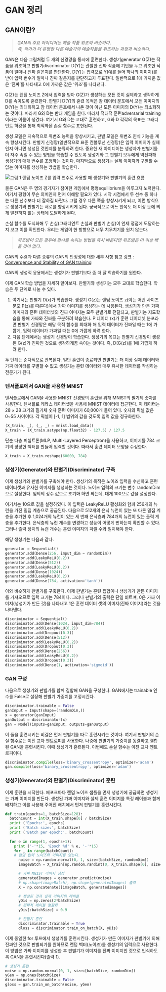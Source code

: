 # GAN 정리


## GAN이란?


> *GAN의 주요 아이디어는 예술 작품 위조와 비슷하다.  
> 즉, 작가가 더 유명한 다른 예술가의 예술작품을 위조하는 과정과 비슷하다.*  


GAN은 다음 그림처럼 두 개의 신경망을 동시에 훈련한다. 
생성기generator G(Z)는 작품을 위조하고 판별기discriminator D(Y)는 관찰한 진짜 작품에 기반을 두고 위조한 작품이 얼마나 진짜 같은지를 판단한다. 
D(Y)는 입력으로 Y(예를 들어 하나의 이미지)를 받아 입력 변수가 얼마나 진짜 같은지를 판단하고자 투표한다. 
일반적으로 1에 가까운 값은 ‘진짜’를 나타내고 0에 가까운 값은 ‘위조’를 나타낸다. 

G(Z)는 랜덤 노이즈 Z에서 입력을 받아 G(Z)가 생성하는 모든 것이 실제라고 생각하게 D를 속이도록 훈련한다. 
판별기 D(Y)의 훈련 목적은 참 데이터 분포에서 모든 이미지의 D(Y)는 최대화하고 참 데이터 분포에서 나온 것이 아닌 모든 이미지의 D(Y)는 최소화하는 것이다. 
따라서 G와 D는 반대 게임을 한다. 따라서 적대적 훈련adversarial training이라는 이름이 생겼다. 
여기서 G와 D는 교대로 훈련하고, G와 D 각각의 목표는 그래디언트 하강을 통해 최적화된 손실 함수로 표현된다. 

생성 모델은 지속적으로 위변조 능력을 향상시키고, 판별 모델은 위변조 인식 기능을 계속 향상시킨다. 
판별기 신경망(일반적으로 표준 컨볼루션 신경망)은 입력 이미지가 실제인지 아니면 생성된 것인지를 분류하려 한다. 
중요한 새 아이디어는 생성자가 판별기를 더 자주 속일 수 있는 방법을 학습할 수 있도록 생성기와 그 판별기 모두에게 역전파해 생성기의 매개 변수를 조정하는 것이다. 
마지막으로 생성기는 실제 이미지와 구별할 수 없는 이미지를 생성하는 방법을 학습한다. 

![그림 1 랜덤 노이즈 Z를 입력 변수로 사용할 때 생성기와 판별기의 훈련 흐름](https://user-images.githubusercontent.com/42468263/186198569-bd72f732-af2b-479f-a93a-f7cc6084eb8f.png)


물론 GAN은 두 명의 경기자가 참여한 게임에서 평형equilibrium을 이루고자 노력한다. 
여기서 평형이 무슨 의미인지 먼저 이해할 필요가 있다. 시작 시점에서 두 선수 중 하나는 다른 선수보다 더 잘하길 바란다. 
그럴 경우 다른 쪽을 향상시키게 되고, 이런 방식으로 생성기와 판별기는 서로를 향상시키게 된다. 궁극적으로 어느 한쪽도 더 이상 눈에 띄게 발전하지 않는 상태에 도달하게 된다. 

손실 함수를 도식화해 두 손실(그래디언트 손실과 판별기 손실)이 언제 정점에 도달하는지 보고 이를 확인한다. 우리는 게임이 한 방향으로 너무 치우치기를 원치 않는다. 


> *위조범이 모든 경우에 판사를 속이는 방법을 즉시 배운다면 위조범은 더 이상 배울 것이 없다.*


GAN의 수렴과 다른 종류의 GAN의 안정성에 대한 세부 사항 참고 링크 : [Convergence and Stability of GAN training](https://avg.is.tuebingen.mpg.de/projects/convergence-and-stability-of-gan-training)

GAN의 생성적 응용에서는 생성기가 판별기보다 좀 더 잘 학습하기를 원한다. 

이제 GAN 학습 방법을 자세히 알아보자. 판별기와 생성기는 모두 교대로 학습한다. 학습은 두 단계로 나눌 수 있다. 

1. 여기서는 판별기 D(x)가 학습한다. 생성기 G(z)는 랜덤 노이즈 z(이는 어떤 사이즈 분포 P(z)를 따른다)에서 가짜 이미지를 생성하는 데 사용된다. 
생성기가 만든 가짜 이미지와 훈련 데이터셋의 진짜 이미지는 모두 판별기로 전달되고, 판별기는 지도학습을 통해 가짜와 진짜를 구분하려 학습한다. 
P 데이터 (x)가 훈련 데이터셋 분포라면 판별기 신경망은 해당 목적 함수를 최대화 해 입력 데이터가 진짜일 때는 1에 가깝게, 입력 데이터가 가짜일 때는 0에 가깝게 하려 한다. 
2. 다음 단계에서는 생성기 신경망이 학습한다. 생성기의 목표는 판별기 신경망이 생성된 G(z)가 진짜인 것으로 생각하게끔 속이는 것이다. 즉, D(G(z))를 1에 가깝게 하려 한다.

두 단계는 순차적으로 반복된다. 일단 훈련이 종료되면 판별기는 더 이상 실제 데이터와 가짜 데이터를 구별할 수 없고 생성기는 훈련 데이터와 매우 유사한 데이터를 작성하는 전문가가 된다.


### 텐서플로에서 GAN을 사용한 MNIST

텐서플로에서 GAN을 사용한 MNIST 신경망의 훈련을 위해 MNIST의 필기체 숫자를 사용한다. 텐서플로 케라스 데이터셋을 사용해 MNIST 데이터에 접근한다. 이 데이터는 28 × 28 크기의 필기체 숫자 훈련 이미지가 60,000개 들어 있다. 숫자의 픽셀 값은 0~55 사이이다. 각 픽셀이 [-1, 1] 범위의 값을 갖도록 입력 값을 정규화한다.

```python
(X_train, _), (_, _) = mnist.load_data()
X_train = (X_train.astype(np.float32) - 127.5) / 127.5
```

단순 다층 퍼셉트론(MLP, Multi-Layered Perceptron)을 사용하고, 이미지를 784 크기의 평평한 벡터를 만들어 입력할 것이다. 따라서 훈련 데이터 모양을 수정한다. 

```python
X_train = X_train.reshape(60000, 784)
```

### 생성기(Generator)와 판별기(Discriminator) 구축

이제 생성기와 판별기를 구축해야 한다. 생성기의 목적은 노이즈 입력을 수신하고 훈련 데이터셋과 유사한 이미지를 생성하는 것이다. 노이즈 입력의 크기는 변수 randomDim으로 설정한다. 임의의 정수 값으로 초기화 하면 되는데, 대개 100으로 값을 설정한다. 

여기서는 10으로 값을 설정하였다. 이 입력은 LeakyReLU 활성화와 함께 256개의 뉴런을 가진 밀집 계층으로 공급된다. 다음으로 512개의 은닉 뉴런이 있는 또 다른 밀집 계층을 추가한 후 1,024개의 뉴런이 있는 세 번째 은닉층과 784개의 뉴런이 있는 출력 계층을 추가한다. 은닉층의 뉴런 개수를 변경하고 성능이 어떻게 변하는지 확인할 수 있다. 그러나 출력 장치의 뉴런 개수는 훈련 이미지의 픽셀 수와 일치해야 한다.

해당 생성기는 다음과 같다.

```python
generator = Sequential()
generator.add(Dense(256, imput_dim = randomDim))
generator.add(LeakyReLU(0.2))
generator.add(Dense(512))
generator.add(LeakyReLU(0.2))
generator.add(Dense(1024))
generator.add(LeakyReLU(0.2))
generator.add(Dense(784, activation='tanh'))
```

이와 비슷하게 판별기를 구축한다. 이제 판별기는 훈련 집합이나 생성기가 만든 이미지를 가져오므로 입력 크기는 784이다. 그러나 판별기의 출력은 단일 비트며, 0은 가짜 이미지(생성기가 만든 것)을 나타내고 1은 훈련 데이터 셋의 이미지(진짜 이미지)라는 것을 나타낸다.

```python
discriminator = Sequential()
discriminator.add(Dense(1024, input_dim=784))
discriminator.add(LeakyReLU(0.2))
discriminator.add(Dropout(0.3))
discriminator.add(Dense(512))
discriminator.add(LeakyReLU(0.2))
discriminator.add(Dropout(0.3))
discriminator.add(Dense(256))
discriminator.add(LeakyReLU(0.2))
discriminator.add(Dropout(0.3))
discriminator.add(Dense(1, activation='sigmoid'))
```

### GAN 구성

다음으로 생성기와 판별기를 함께 결합해 GAN을 구성한다. GAN에서는 trainable 인수를 False로 설정해 판별기 가중치를 고정시킨다.

```python
discriminator.trainable = False
ganInput = Input(shape=(randomDim,))
x = generator(ganInput)
ganOutput = discriminator(x)
gan = Model(inputs=ganInput, outputs=ganOutput)
```

이 둘을 훈련시키는 비결은 먼저 판별기를 따로 훈련시키는 것이다. 여기서 판별기의 손실 함수로는 이진 교차 엔트로피를 사용한다. 나중에 판별기의 가중치를 동결하고 결합된 GAN을 훈련시킨다. 이때 생성기가 훈련된다. 이번에도 손실 함수는 이진 교차 엔트로피이다. 

```python
discriminator.compile(loss='binary_crossentropy', optimizer='adam')
gan.compile(loss='binary_crossentropy', optimizer='adam')
```

### 생성기(Generator)와 판별기(Discriminator) 훈련

이제 훈련을 시작한다. 에포크마다 랜덤 노이즈 샘플을 먼저 생성기에 공급하면 생성기는 가짜 이미지를 만든다. 생성된 가짜 이미지와 실제 훈련 이미지를 특정 레이블과 함께 배치하고 이를 사용해 주어진 배치에서 먼저 판별기를 훈련시킨다.

```python
def train(epochs=1, batchSize=128):
  batchCount = int(X_train.shape[0] / batchSize)
  print ('Epochs:', epochs)
  print ('Batch size:', batchSize)
  print ('Batch per epoch:', batchCount)
  
  for e in range(1, epochs+1):
    print ('-'*15, 'Epoch %d' % e, '-'*15)
    for _ in range(batchCount):
    # 랜덤 입력 노이즈와 이미지를 얻는다.
      noise = np.random.normal(0, 1, size=[batchSize, randomDim])
      imageBatch = X_train[np.random.randint(0, X_train.shape[0], size=batchSize)]

      # 가짜 MNIST 이미지 생성
      generatedImages = generator.predict(noise)
      # np.shape(imageBatch), np.shape(generatedImages) 출력
      X = np.concatenate([imageBatch, generatedImages])

      # 생성된 것과 실제 이미지의 레이블
      yDis = np.zeros(2*batchSize)
      # 편파적 레이블 평활화
      yDis[:batchSize] = 0.9

      # 판별기 훈련
      discriminator.trainable = True
      dloss = discriminator.train_on_batch(X, yDis)
```

이제 동일한 for 루프에서 생성기를 훈련시킨다. 생성기가 만든 이미지가 판별기에 의해 진짜인 것으로 판별되기를 원하므로 랜덤 벡터(노이즈)를 생성기의 입력으로 사용한다. 이 방법은 가짜 이미지를 생성한 후 판별기가 이미지를 진짜 이미지인 것으로 인식하도록 GAN을 훈련시킨다(출력 1).

```python
# 생성기 훈련
noise = np.random.normal(0, 1, size=[batchSize, randomDim])
yGen = np.ones(batchSize)
discriminator.trainable = False
gloss = gan.train_on_batch(noise, yGen)
```


